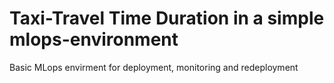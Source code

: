 # Taxi-Travel Time Duration in a simple mlops-environment
Basic MLops envirment for deployment, monitoring and redeployment
